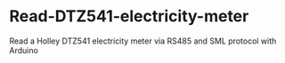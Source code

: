 # Read-DTZ541-electricity-meter
Read a Holley DTZ541 electricity meter via RS485 and SML protocol with Arduino
